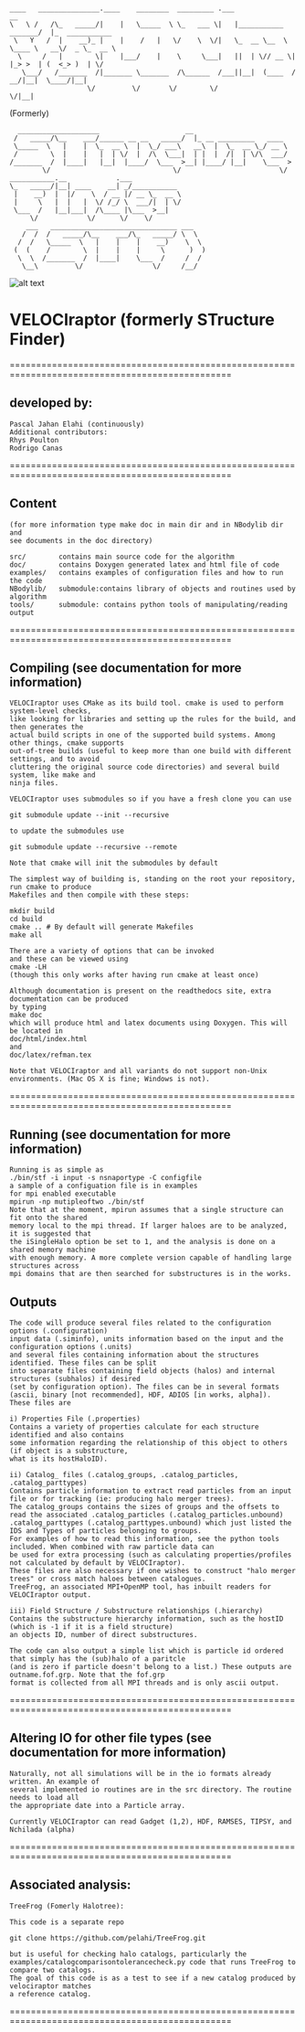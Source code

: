```

____   _______________.____    ________  _________ .___                      __
\   \ /   /\_   _____/|    |   \_____  \ \_   ___ \|   |___________  _______/  |_  ___________
 \   Y   /  |    __)_ |    |    /   |   \/    \  \/|   \_  __ \__  \ \____ \   __\/  _ \_  __ \
  \     /   |        \|    |___/    |    \     \___|   ||  | \// __ \|  |_> >  | (  <_> )  | \/
   \___/   /_______  /|_______ \_______  /\______  /___||__|  (____  /   __/|__|  \____/|__|
                   \/         \/       \/        \/                \/|__|

```
(Formerly)
```
  ____________________                     __
 /   _____/\__    ___/______ __ __   _____/  |_ __ _________   ____
 \_____  \   |    |  \_  __ \  |  \_/ ___\   __\  |  \_  __ \_/ __ \
 /        \  |    |   |  | \/  |  /\  \___|  | |  |  /|  | \/\  ___/
/_______  /  |____|   |__|  |____/  \___  >__| |____/ |__|    \___  >
        \/                              \/                        \/
___________.__            .___
\_   _____/|__| ____    __| _/___________
 |    __)  |  |/    \  / __ |/ __ \_  __ \
 |     \   |  |   |  \/ /_/ \  ___/|  | \/
 \___  /   |__|___|  /\____ |\___  >__|
     \/            \/      \/    \/
    ___   _______________________________ ___
   /  /  /   _____/\__    ___/\_   _____/ \  \
  /  /   \_____  \   |    |    |    __)    \  \
 (  (    /        \  |    |    |     \      )  )
  \  \  /_______  /  |____|    \___  /     /  /
   \__\         \/                 \/     /__/

```

![alt text](https://github.com/pelahi/VELOCIraptor-STF/blob/master/velociraptoricon.png)

# VELOCIraptor (formerly STructure Finder)

================================================================================================
## developed by:

    Pascal Jahan Elahi (continuously)
    Additional contributors:
    Rhys Poulton
    Rodrigo Canas

================================================================================================

## Content
    (for more information type make doc in main dir and in NBodylib dir and
    see documents in the doc directory)

    src/        contains main source code for the algorithm
    doc/        contains Doxygen generated latex and html file of code
    examples/   contains examples of configuration files and how to run the code
    NBodylib/   submodule:contains library of objects and routines used by algorithm
    tools/      submodule: contains python tools of manipulating/reading output


================================================================================================

## Compiling (see documentation for more information)

    VELOCIraptor uses CMake as its build tool. cmake is used to perform system-level checks,
    like looking for libraries and setting up the rules for the build, and then generates the
    actual build scripts in one of the supported build systems. Among other things, cmake supports
    out-of-tree builds (useful to keep more than one build with different settings, and to avoid
    cluttering the original source code directories) and several build system, like make and
    ninja files.

    VELOCIraptor uses submodules so if you have a fresh clone you can use

    git submodule update --init --recursive

    to update the submodules use

    git submodule update --recursive --remote

    Note that cmake will init the submodules by default

    The simplest way of building is, standing on the root your repository, run cmake to produce
    Makefiles and then compile with these steps:

    mkdir build
    cd build
    cmake .. # By default will generate Makefiles
    make all

    There are a variety of options that can be invoked
    and these can be viewed using
    cmake -LH
    (though this only works after having run cmake at least once)

    Although documentation is present on the readthedocs site, extra documentation can be produced
    by typing
    make doc
    which will produce html and latex documents using Doxygen. This will be located in
    doc/html/index.html
    and
    doc/latex/refman.tex

    Note that VELOCIraptor and all variants do not support non-Unix environments. (Mac OS X is fine; Windows is not).

================================================================================================

## Running (see documentation for more information)

    Running is as simple as
    ./bin/stf -i input -s nsnaportype -C configfile
    a sample of a configuation file is in examples
    for mpi enabled executable
    mpirun -np mutipleoftwo ./bin/stf
    Note that at the moment, mpirun assumes that a single structure can fit onto the shared
    memory local to the mpi thread. If larger haloes are to be analyzed, it is suggested that
    the iSingleHalo option be set to 1, and the analysis is done on a shared memory machine
    with enough memory. A more complete version capable of handling large structures across
    mpi domains that are then searched for substructures is in the works.

## Outputs

    The code will produce several files related to the configuration options (.configuration)
    input data (.siminfo), units information based on the input and the configuration options (.units)
    and several files containing information about the structures identified. These files can be split
    into separate files containing field objects (halos) and internal structures (subhalos) if desired
    (set by configuration option). The files can be in several formats
    (ascii, binary [not recommended], HDF, ADIOS [in works, alpha]).
    These files are

    i) Properties File (.properties)
    Contains a variety of properties calculate for each structure identified and also contains
    some information regarding the relationship of this object to others (if object is a substructure,
    what is its hostHaloID).

    ii) Catalog_ files (.catalog_groups, .catalog_particles, .catalog_parttypes)
    Contains particle information to extract read particles from an input file or for tracking (ie: producing halo merger trees).
    The catalog_groups contains the sizes of groups and the offsets to read the associated .catalog_particles (.catalog_particles.unbound)
    .catalog_parttypes (.catalog_parttypes.unbound) which just listed the IDS and Types of particles belonging to groups.
    For examples of how to read this information, see the python tools included. When combined with raw particle data can
    be used for extra processing (such as calculating properties/profiles not calculated by default by VELOCIraptor).
    These files are also necessary if one wishes to construct "halo merger trees" or cross match haloes between catalogues.
    TreeFrog, an associated MPI+OpenMP tool, has inbuilt readers for VELOCIraptor output.

    iii) Field Structure / Substructure relationships (.hierarchy)
    Contains the substructure hierarchy information, such as the hostID (which is -1 if it is a field structure)
    an objects ID, number of direct substructures.

    The code can also output a simple list which is particle id ordered that simply has the (sub)halo of a paritcle
    (and is zero if particle doesn't belong to a list.) These outputs are outname.fof.grp. Note that the fof.grp
    format is collected from all MPI threads and is only ascii output.


================================================================================================

## Altering IO for other file types (see documentation for more information)

    Naturally, not all simulations will be in the io formats already written. An example of
    several implemented io routines are in the src directory. The routine needs to load all
    the appropriate date into a Particle array.

    Currently VELOCIraptor can read Gadget (1,2), HDF, RAMSES, TIPSY, and Nchilada (alpha)

================================================================================================

## Associated analysis:

    TreeFrog (Fomerly Halotree):

    This code is a separate repo

    git clone https://github.com/pelahi/TreeFrog.git

    but is useful for checking halo catalogs, particularly the
    examples/catalogcomparisontolerancecheck.py code that runs TreeFrog to compare two catalogs.
    The goal of this code is as a test to see if a new catalog produced by velociraptor matches
    a reference catalog.

================================================================================================
